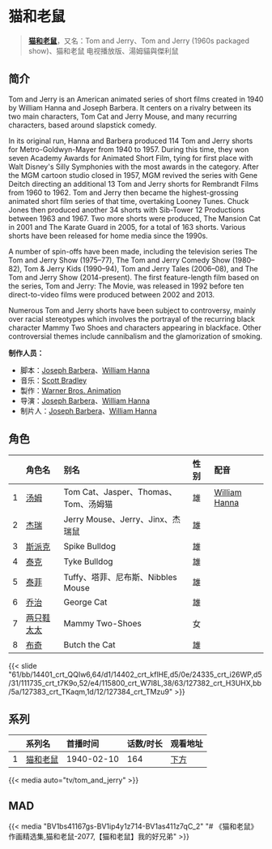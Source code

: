 # 猫和老鼠


> <u>**[猫和老鼠](https://bgm.tv/subject/25961)**</u>，又名：Tom and Jerry、Tom and Jerry (1960s packaged show)、猫和老鼠 电视播放版、湯姆貓與傑利鼠

## 简介

Tom and Jerry is an American animated series of short films created in 1940 by William Hanna and Joseph Barbera. It centers on a rivalry between its two main characters, Tom Cat and Jerry Mouse, and many recurring characters, based around slapstick comedy.

In its original run, Hanna and Barbera produced 114 Tom and Jerry shorts for Metro-Goldwyn-Mayer from 1940 to 1957. During this time, they won seven Academy Awards for Animated Short Film, tying for first place with Walt Disney's Silly Symphonies with the most awards in the category. After the MGM cartoon studio closed in 1957, MGM revived the series with Gene Deitch directing an additional 13 Tom and Jerry shorts for Rembrandt Films from 1960 to 1962. Tom and Jerry then became the highest-grossing animated short film series of that time, overtaking Looney Tunes. Chuck Jones then produced another 34 shorts with Sib-Tower 12 Productions between 1963 and 1967. Two more shorts were produced, The Mansion Cat in 2001 and The Karate Guard in 2005, for a total of 163 shorts. Various shorts have been released for home media since the 1990s.

A number of spin-offs have been made, including the television series The Tom and Jerry Show (1975–77), The Tom and Jerry Comedy Show (1980–82), Tom & Jerry Kids (1990–94), Tom and Jerry Tales (2006–08), and The Tom and Jerry Show (2014-present). The first feature-length film based on the series, Tom and Jerry: The Movie, was released in 1992 before ten direct-to-video films were produced between 2002 and 2013.

Numerous Tom and Jerry shorts have been subject to controversy, mainly over racial stereotypes which involves the portrayal of the recurring black character Mammy Two Shoes and characters appearing in blackface. Other controversial themes include cannibalism and the glamorization of smoking.

**制作人员：**
- 脚本：[Joseph Barbera](https://bgm.tv/person/49033)、[William Hanna](https://bgm.tv/person/49038)
- 音乐：[Scott Bradley](https://bgm.tv/person/33212)
- 製作：[Warner Bros. Animation](https://bgm.tv/person/13957)
- 导演：[Joseph Barbera](https://bgm.tv/person/49033)、[William Hanna](https://bgm.tv/person/49038)
- 制片人：[Joseph Barbera](https://bgm.tv/person/49033)、[William Hanna](https://bgm.tv/person/49038)

## 角色

|     |   角色名   |   别名  | 性别 |  配音  |
|:--- |:------  |:----      |:---  |:--   |
| 1 | [汤姆](https://bgm.tv/character/14401) | Tom Cat、Jasper、Thomas、Tom、汤姆猫 | 雄 | [William Hanna](https://bgm.tv/person/49038) |
| 2 | [杰瑞](https://bgm.tv/character/14402) | Jerry Mouse、Jerry、Jinx、杰瑞鼠 | 雄 |  |
| 3 | [斯派克](https://bgm.tv/character/24335) | Spike Bulldog | 雄 |  |
| 4 | [泰克](https://bgm.tv/character/111735) | Tyke Bulldog | 雄 |  |
| 5 | [泰菲](https://bgm.tv/character/115800) | Tuffy、塔菲、尼布斯、Nibbles Mouse | 雄 |  |
| 6 | [乔治](https://bgm.tv/character/127382) | George Cat | 雄 |  |
| 7 | [两只鞋太太](https://bgm.tv/character/127383) | Mammy Two-Shoes | 女 |  |
| 8 | [布奇](https://bgm.tv/character/127384) | Butch the Cat | 雄 |  |

{{< slide "61/bb/14401_crt_QQIw6,64/d1/14402_crt_kflHE,d5/0e/24335_crt_i26WP,d5/31/111735_crt_t7K9o,52/e4/115800_crt_W7l8L,38/63/127382_crt_H3UHX,bb/5a/127383_crt_TKaqm,1d/12/127384_crt_TMzu9" >}}

## 系列

|     |   系列名   |   首播时间  | 话数/时长  | 观看地址 |
|:---  |:------    |:----      |:---       |:---  |
| 1 |[猫和老鼠](https://bgm.tv/subject/25961)| 1940-02-10 | 164 | [下方](#id-1)  |

{{< media auto="tv/tom_and_jerry" >}}

## MAD

{{< media  "BV1bs41167gs-BV1ip4y1z714-BV1as411z7qC_2"
"# 《猫和老鼠》作画精选集,猫和老鼠-2077,【猫和老鼠】我的好兄弟"  >}}
